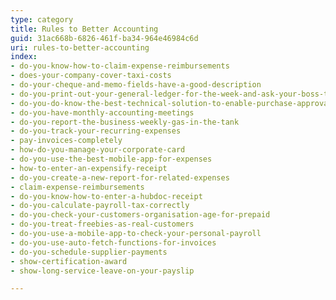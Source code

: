 ```yaml
---
type: category
title: Rules to Better Accounting
guid: 31ac668b-6826-461f-ba34-964e46984c6d
uri: rules-to-better-accounting
index:
- do-you-know-how-to-claim-expense-reimbursements
- does-your-company-cover-taxi-costs
- do-your-cheque-and-memo-fields-have-a-good-description
- do-you-print-out-your-general-ledger-for-the-week-and-ask-your-boss-to-initial
- do-you-do-know-the-best-technical-solution-to-enable-purchase-approvals
- do-you-have-monthly-accounting-meetings
- do-you-report-the-business-weekly-gas-in-the-tank
- do-you-track-your-recurring-expenses
- pay-invoices-completely
- how-do-you-manage-your-corporate-card
- do-you-use-the-best-mobile-app-for-expenses
- how-to-enter-an-expensify-receipt
- do-you-create-a-new-report-for-related-expenses
- claim-expense-reimbursements
- do-you-know-how-to-enter-a-hubdoc-receipt
- do-you-calculate-payroll-tax-correctly
- do-you-check-your-customers-organisation-age-for-prepaid
- do-you-treat-freebies-as-real-customers
- do-you-use-a-mobile-app-to-check-your-personal-payroll
- do-you-use-auto-fetch-functions-for-invoices
- do-you-schedule-supplier-payments
- show-certification-award
- show-long-service-leave-on-your-payslip

---
```


